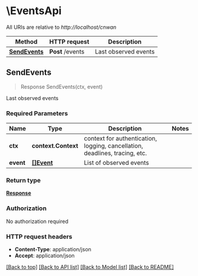 # \EventsApi

<!-- markdown-link-check-disable-next-line -->
All URIs are relative to *http://localhost/cnwan*

Method | HTTP request | Description
------------- | ------------- | -------------
[**SendEvents**](EventsApi.md#SendEvents) | **Post** /events | Last observed events



## SendEvents

> Response SendEvents(ctx, event)

Last observed events

### Required Parameters


Name | Type | Description  | Notes
------------- | ------------- | ------------- | -------------
**ctx** | **context.Context** | context for authentication, logging, cancellation, deadlines, tracing, etc.
**event** | [**[]Event**](Event.md)| List of observed events | 

### Return type

[**Response**](Response.md)

### Authorization

No authorization required

### HTTP request headers

- **Content-Type**: application/json
- **Accept**: application/json

[[Back to top]](#) [[Back to API list]](../README.md#documentation-for-api-endpoints)
[[Back to Model list]](../README.md#documentation-for-models)
[[Back to README]](../README.md)

